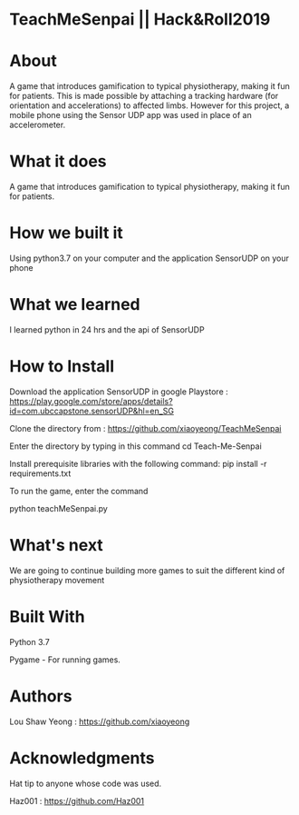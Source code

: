 # TeachMeSenpai || Hack&Roll2019

# About
A game that introduces gamification to typical physiotherapy, making it fun for patients.
This is made possible by attaching a tracking hardware (for orientation and accelerations) to affected limbs. However for this project, a mobile phone using the Sensor UDP app was used in place of an accelerometer.


# What it does
A game that introduces gamification to typical physiotherapy, making it fun for patients.

# How we built it
Using python3.7 on your computer and the application SensorUDP on your phone

# What we learned
I learned python in 24 hrs and the api of SensorUDP

# How to Install
Download the application SensorUDP in google Playstore :
https://play.google.com/store/apps/details?id=com.ubccapstone.sensorUDP&hl=en_SG

Clone the directory from :
https://github.com/xiaoyeong/TeachMeSenpai

Enter the directory by typing in this command
cd Teach-Me-Senpai

Install prerequisite libraries with the following command:
pip install -r requirements.txt

To run the game, enter the command

python teachMeSenpai.py

# What's next
We are going to continue building more games to suit the different kind of physiotherapy movement

# Built With
Python 3.7

Pygame - For running games.

# Authors
Lou Shaw Yeong : https://github.com/xiaoyeong

# Acknowledgments
Hat tip to anyone whose code was used.

Haz001 : https://github.com/Haz001
